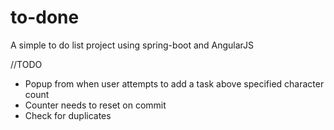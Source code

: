 # to-done

A simple to do list project using spring-boot and AngularJS


//TODO

- Popup from when user attempts to add a task above specified character count
- Counter needs to reset on commit
- Check for duplicates

